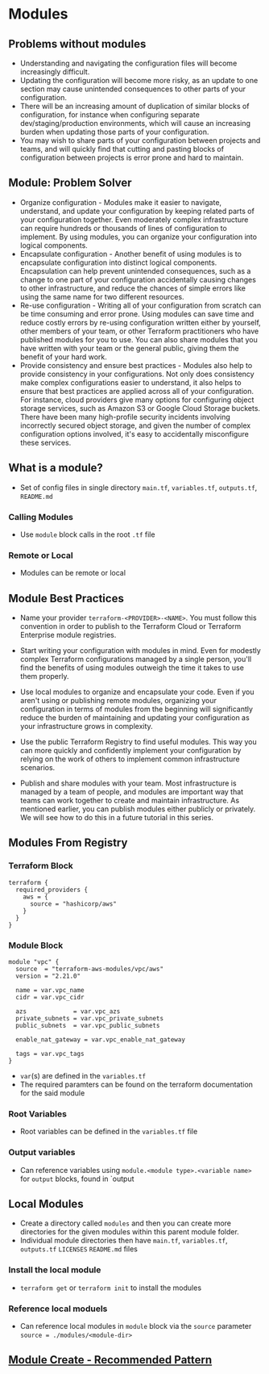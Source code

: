 # Modules

## Problems without modules
* Understanding and navigating the configuration files will become increasingly difficult.
* Updating the configuration will become more risky, as an update to one section may cause unintended consequences to other parts of your configuration.
* There will be an increasing amount of duplication of similar blocks of configuration, for instance when configuring separate dev/staging/production environments, which will cause an increasing burden when updating those parts of your configuration.
* You may wish to share parts of your configuration between projects and teams, and will quickly find that cutting and pasting blocks of configuration between projects is error prone and hard to maintain.

## Module: Problem Solver
* Organize configuration - Modules make it easier to navigate, understand, and update your configuration by keeping related parts of your configuration together. Even moderately complex infrastructure can require hundreds or thousands of lines of configuration to implement. By using modules, you can organize your configuration into logical components.
* Encapsulate configuration - Another benefit of using modules is to encapsulate configuration into distinct logical components. Encapsulation can help prevent unintended consequences, such as a change to one part of your configuration accidentally causing changes to other infrastructure, and reduce the chances of simple errors like using the same name for two different resources.
* Re-use configuration - Writing all of your configuration from scratch can be time consuming and error prone. Using modules can save time and reduce costly errors by re-using configuration written either by yourself, other members of your team, or other Terraform practitioners who have published modules for you to use. You can also share modules that you have written with your team or the general public, giving them the benefit of your hard work.
* Provide consistency and ensure best practices - Modules also help to provide consistency in your configurations. Not only does consistency make complex configurations easier to understand, it also helps to ensure that best practices are applied across all of your configuration. For instance, cloud providers give many options for configuring object storage services, such as Amazon S3 or Google Cloud Storage buckets. There have been many high-profile security incidents involving incorrectly secured object storage, and given the number of complex configuration options involved, it's easy to accidentally misconfigure these services.

## What is a module?
* Set of config files in single directory `main.tf`, `variables.tf`, `outputs.tf`, `README.md`

### Calling Modules
* Use `module` block calls in the root `.tf` file

### Remote or Local
* Modules can be remote or local

## Module Best Practices
* Name your provider `terraform-<PROVIDER>-<NAME>`. You must follow this convention in order to publish to the Terraform Cloud or Terraform Enterprise module registries.

* Start writing your configuration with modules in mind. Even for modestly complex Terraform configurations managed by a single person, you'll find the benefits of using modules outweigh the time it takes to use them properly.

* Use local modules to organize and encapsulate your code. Even if you aren't using or publishing remote modules, organizing your configuration in terms of modules from the beginning will significantly reduce the burden of maintaining and updating your configuration as your infrastructure grows in complexity.

* Use the public Terraform Registry to find useful modules. This way you can more quickly and confidently implement your configuration by relying on the work of others to implement common infrastructure scenarios.

* Publish and share modules with your team. Most infrastructure is managed by a team of people, and modules are important way that teams can work together to create and maintain infrastructure. As mentioned earlier, you can publish modules either publicly or privately. We will see how to do this in a future tutorial in this series.

## Modules From Registry

### Terraform Block
```
terraform {
  required_providers {
    aws = {
      source = "hashicorp/aws"
    }
  }
}
```

### Module Block
```
module "vpc" {
  source  = "terraform-aws-modules/vpc/aws"
  version = "2.21.0"

  name = var.vpc_name
  cidr = var.vpc_cidr

  azs             = var.vpc_azs
  private_subnets = var.vpc_private_subnets
  public_subnets  = var.vpc_public_subnets

  enable_nat_gateway = var.vpc_enable_nat_gateway

  tags = var.vpc_tags
}
```
* `var`(s) are defined in the `variables.tf`
* The required paramters can be found on the terraform documentation for the said module

### Root Variables
* Root variables can be defined in the `variables.tf` file

### Output variables
* Can reference variables using `module.<module type>.<variable name>` for `output` blocks, found in `output


## Local Modules
* Create a directory called `modules` and then you can create more directories for the given modules within this parent module folder.
* Individual module directories then have `main.tf`, `variables.tf`, `outputs.tf` `LICENSES` `README.md` files

### Install the local module
* `terraform get` or `terraform init` to install the modules

### Reference local moduels
* Can reference local modules in `module` block via the `source` parameter `source = ./modules/<module-dir>`

## [Module Create - Recommended Pattern](https://learn.hashicorp.com/tutorials/terraform/pattern-module-creation?in=terraform/modules)
